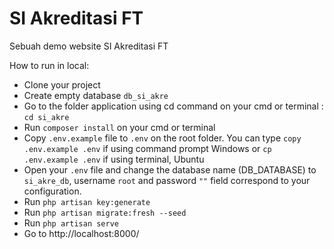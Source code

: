 # SI Akreditasi FT 
Sebuah demo website SI Akreditasi FT

How to run in local:
- Clone your project
- Create empty database `db_si_akre`
- Go to the folder application using cd command on your cmd or terminal : `cd si_akre`
- Run `composer install` on your cmd or terminal
- Copy `.env.example` file to `.env` on the root folder. You can type `copy .env.example .env` if using command prompt Windows or `cp .env.example .env` if using terminal, Ubuntu
- Open your `.env` file and change the database name (DB_DATABASE) to `si_akre_db`, username `root` and password ```""``` field correspond to your configuration.
- Run `php artisan key:generate`
- Run `php artisan migrate:fresh --seed`
- Run `php artisan serve`
- Go to http://localhost:8000/
